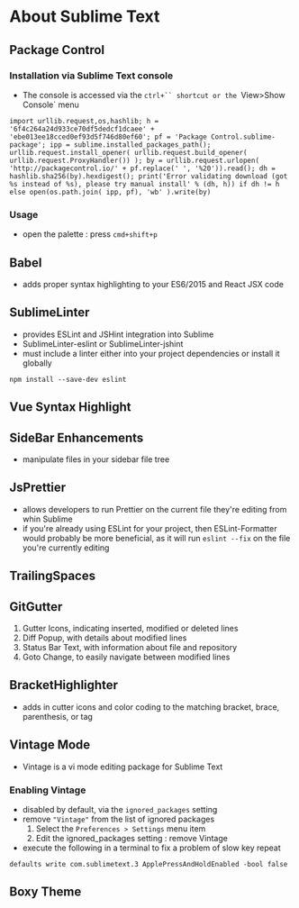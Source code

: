 # About Sublime Text


## Package Control

### Installation via Sublime Text console
- The console is accessed via the `ctrl+`` shortcut or the `View>Show Console` menu 
```
import urllib.request,os,hashlib; h = '6f4c264a24d933ce70df5dedcf1dcaee' + 'ebe013ee18cced0ef93d5f746d80ef60'; pf = 'Package Control.sublime-package'; ipp = sublime.installed_packages_path(); urllib.request.install_opener( urllib.request.build_opener( urllib.request.ProxyHandler()) ); by = urllib.request.urlopen( 'http://packagecontrol.io/' + pf.replace(' ', '%20')).read(); dh = hashlib.sha256(by).hexdigest(); print('Error validating download (got %s instead of %s), please try manual install' % (dh, h)) if dh != h else open(os.path.join( ipp, pf), 'wb' ).write(by)
```

### Usage
- open the palette : press `cmd+shift+p`

## Babel
- adds proper syntax highlighting to your ES6/2015 and React JSX code

## SublimeLinter
- provides ESLint and JSHint integration into Sublime
- SublimeLinter-eslint or SublimeLinter-jshint
- must include a linter either into your project dependencies or install it globally
```
npm install --save-dev eslint
```

## Vue Syntax Highlight

## SideBar Enhancements
- manipulate files in your sidebar file tree

## JsPrettier
- allows developers to run Prettier on the current file they're editing from whin Sublime
- if you're already using ESLint for your project, then ESLint-Formatter would probably be more beneficial, as it will run `eslint --fix` on the file you're currently editing

## TrailingSpaces

## GitGutter
1. Gutter Icons, indicating inserted, modified or deleted lines
2. Diff Popup, with details about modified lines
3. Status Bar Text, with information about file and repository
4. Goto Change, to easily navigate between modified lines


## BracketHighlighter
- adds in cutter icons and color coding to the matching bracket, brace, parenthesis, or tag

## Vintage Mode
- Vintage is a vi mode editing package for Sublime Text

### Enabling Vintage
- disabled by default, via the `ignored_packages` setting
- remove `"Vintage"` from the list of ignored packages
   1. Select the `Preferences > Settings` menu item
   2. Edit the ignored_packages setting : remove Vintage
- execute the following in a terminal to fix a problem of slow key repeat
```
defaults write com.sublimetext.3 ApplePressAndHoldEnabled -bool false
```

## Boxy Theme
